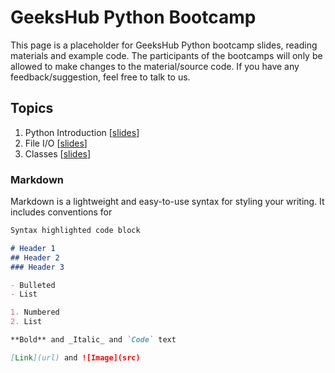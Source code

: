 # GeeksHub Python Bootcamp

This page is a placeholder for GeeksHub Python bootcamp slides, reading materials and example code. The participants of the bootcamps will only be allowed to make changes to the material/source code. If you have any feedback/suggestion, feel free to talk to us.

## Topics
1. Python Introduction [[slides](01_python_introduction.html)]
2. File I/O [[slides](fileio.html)]
20. Classes [[slides](20_classes.html)]
### Markdown

Markdown is a lightweight and easy-to-use syntax for styling your writing. It includes conventions for

```markdown
Syntax highlighted code block

# Header 1
## Header 2
### Header 3

- Bulleted
- List

1. Numbered
2. List

**Bold** and _Italic_ and `Code` text

[Link](url) and ![Image](src)
```
